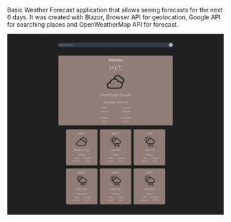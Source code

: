 Basic Weather Forecast application that allows seeing forecasts for the next 6 days. It was created with Blazor, Browser API for geolocation, Google API for searching places and OpenWeatherMap API for forecast.


![Alt text](/weatherapp.jpeg?raw=true "Weather Forecast app")

